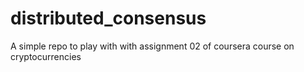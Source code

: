 # distributed_consensus
A simple repo to play with with assignment 02 of coursera course on cryptocurrencies
